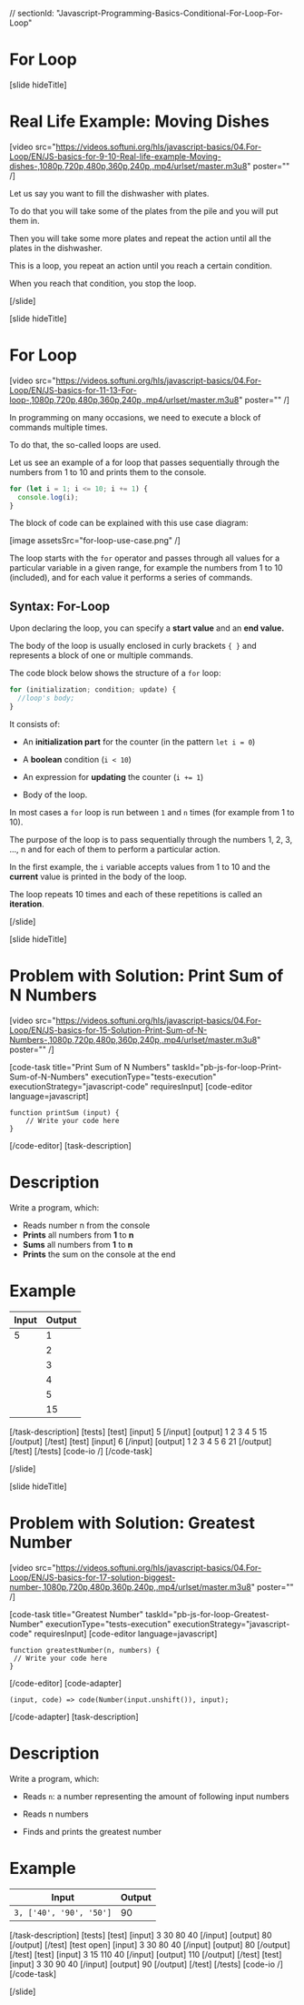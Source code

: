 // sectionId: "Javascript-Programming-Basics-Conditional-For-Loop-For-Loop"

# For Loop

[slide hideTitle]
# Real Life Example: Moving Dishes

[video src="https://videos.softuni.org/hls/javascript-basics/04.For-Loop/EN/JS-basics-for-9-10-Real-life-example-Moving-dishes-,1080p,720p,480p,360p,240p,.mp4/urlset/master.m3u8" poster="" /]

Let us say you want to fill the dishwasher with plates.

To do that you will take some of the plates from the pile and you will put them in.

Then you will take some more plates and repeat the action until all the plates in the dishwasher.

This is a loop, you repeat an action until you reach a certain condition.

When you reach that condition, you stop the loop.

[/slide]

[slide hideTitle]
# For Loop

[video src="https://videos.softuni.org/hls/javascript-basics/04.For-Loop/EN/JS-basics-for-11-13-For-loop-,1080p,720p,480p,360p,240p,.mp4/urlset/master.m3u8" poster="" /]

In programming on many occasions, we need to execute a block of commands multiple times. 

To do that, the so-called loops are used. 

Let us see an example of a for loop that passes sequentially through the numbers from 1 to 10 and prints them to the console. 
```js live
for (let i = 1; i <= 10; i += 1) {
  console.log(i);
}
```

The block of code can be explained with this use case diagram:

[image assetsSrc="for-loop-use-case.png" /]

The loop starts with the `for` operator and passes through all values for a particular variable in a given range, for example the numbers from 1 to 10 (included), and for each value it performs a series of commands. 

## Syntax: For-Loop 

Upon declaring the loop, you can specify a **start value** and an **end value.** 

The body of the loop is usually enclosed in curly brackets `{ }` and represents a block of one or multiple commands. 

The code block below shows the structure of a `for` loop: 

``` js
for (initialization; condition; update) {
  //loop's body;
}
```

It consists of:

* An **initialization part** for the counter (in the pattern `let i = 0`)

* A **boolean** condition (`i < 10`)

* An expression for **updating** the counter (``i += 1``)

* Body of the loop.

In most cases a `for` loop is run between `1` and `n` times (for example from 1 to 10).

The purpose of the loop is to pass sequentially through the numbers 1, 2, 3, …, n and for each of them to perform a particular action.

In the first example, the `i` variable accepts values from 1 to 10 and the **current** value is printed in the body of the loop.

The loop repeats 10 times and each of these repetitions is called an **iteration**.

[/slide]

[slide hideTitle]
# Problem with Solution: Print Sum of N Numbers

[video src="https://videos.softuni.org/hls/javascript-basics/04.For-Loop/EN/JS-basics-for-15-Solution-Print-Sum-of-N-Numbers-,1080p,720p,480p,360p,240p,.mp4/urlset/master.m3u8" poster="" /]

[code-task title="Print Sum of N Numbers" taskId="pb-js-for-loop-Print-Sum-of-N-Numbers" executionType="tests-execution" executionStrategy="javascript-code" requiresInput]
[code-editor language=javascript]
```
function printSum (input) {
    // Write your code here
}
```
[/code-editor]
[task-description]
# Description
Write a program, which:

* Reads number n from the console
* **Prints** all numbers from **1** to **n**
* **Sums** all numbers from **1** to **n**
* **Prints** the sum on the console at the end

# Example
  | **Input** | **Output** |
| --- | --- |
|5| 1 |
|| 2 |
|| 3 |
|| 4 |
|| 5 |
|| 15 |

[/task-description]
[tests]
[test]
[input]
5
[/input]
[output]
1
2
3
4
5
15
[/output]
[/test]
[test]
[input]
6
[/input]
[output]
1
2
3
4
5
6
21
[/output]
[/test]
[/tests]
[code-io /]
[/code-task]

[/slide]


[slide hideTitle]
# Problem with Solution: Greatest Number

[video src="https://videos.softuni.org/hls/javascript-basics/04.For-Loop/EN/JS-basics-for-17-solution-biggest-number-,1080p,720p,480p,360p,240p,.mp4/urlset/master.m3u8" poster="" /]


[code-task title="Greatest Number" taskId="pb-js-for-loop-Greatest-Number" executionType="tests-execution" executionStrategy="javascript-code" requiresInput]
[code-editor language=javascript]
```
function greatestNumber(n, numbers) {
 // Write your code here
}
```
[/code-editor]
[code-adapter]
```
(input, code) => code(Number(input.unshift()), input);
```
[/code-adapter]
[task-description]
# Description
Write a program, which: 

* Reads `n`: a number representing the amount of following input numbers 

* Reads n numbers 

* Finds and prints the greatest number 

# Example
| **Input** | **Output** |
| --- | --- |
|`3, ['40', '90', '50']`| 90 |


[/task-description]
[tests]
[test]
[input]
3
30
80
40
[/input]
[output]
80
[/output]
[/test]
[test  open]
[input]
3
30
80
40
[/input]
[output]
80
[/output]
[/test]
[test]
[input]
3
15
110
40
[/input]
[output]
110
[/output]
[/test]
[test]
[input]
3
30
90
40
[/input]
[output]
90
[/output]
[/test]
[/tests]
[code-io /]
[/code-task]

[/slide]


